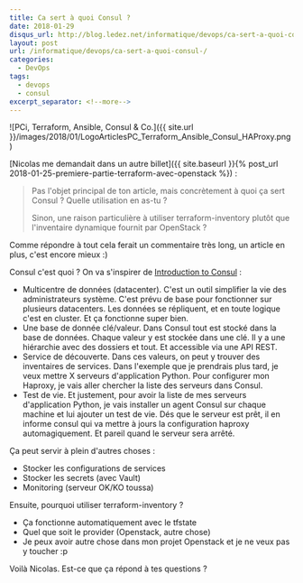```yaml
---
title: Ca sert à quoi Consul ?
date: 2018-01-29
disqus_url: http://blog.ledez.net/informatique/devops/ca-sert-a-quoi-consul-/
layout: post
url: /informatique/devops/ca-sert-a-quoi-consul-/
categories:
  - DevOps
tags:
  - devops
  - consul
excerpt_separator: <!--more-->
---
```

![PCi, Terraform, Ansible, Consul & Co.]({{ site.url }}/images/2018/01/LogoArticlesPC_Terraform_Ansible_Consul_HAProxy.png)

[Nicolas me demandait dans un autre billet]({{ site.baseurl }}{% post_url 2018-01-25-premiere-partie-terraform-avec-openstack %}) :

> Pas l'objet principal de ton article, mais concrètement à quoi ça sert Consul ? Quelle utilisation en as-tu ?
> 
> Sinon, une raison particulière à utiliser terraform-inventory plutôt que l'inventaire dynamique fournit par OpenStack ?

Comme répondre à tout cela ferait un commentaire très long, un article en plus, c'est encore mieux :)

<!--more-->

Consul c'est quoi ? On va s'inspirer de [Introduction to Consul](https://www.consul.io/intro/index.html) :
* Multicentre de données (datacenter). C'est un outil simplifier la vie des administrateurs système. C'est prévu de base pour fonctionner sur plusieurs datacenters. Les données se répliquent, et en toute logique c'est en cluster. Et ça fonctionne super bien.
* Une base de donnée clé/valeur. Dans Consul tout est stocké dans la base de données. Chaque valeur y est stockée dans une clé. Il y a une hiérarchie avec des dossiers et tout. Et accessible via une API REST.
* Service de découverte. Dans ces valeurs, on peut y trouver des inventaires de services. Dans l'exemple que je prendrais plus tard, je veux mettre X serveurs d'application Python. Pour configurer mon Haproxy, je vais aller chercher la liste des serveurs dans Consul.
* Test de vie. Et justement, pour avoir la liste de mes serveurs d'application Python, je vais installer un agent Consul sur chaque machine et lui ajouter un test de vie. Dés que le serveur est prêt, il en informe consul qui va mettre à jours la configuration haproxy automagiquement. Et pareil quand le serveur sera arrêté.

Ça peut servir à plein d'autres choses :
* Stocker les configurations de services
* Stocker les secrets (avec Vault)
* Monitoring (serveur OK/KO toussa)

Ensuite, pourquoi utiliser terraform-inventory ?
* Ça fonctionne automatiquement avec le tfstate
* Quel que soit le provider (Openstack, autre chose)
* Je peux avoir autre chose dans mon projet Openstack et je ne veux pas y toucher :p

Voilà Nicolas. Est-ce que ça répond à tes questions ?
